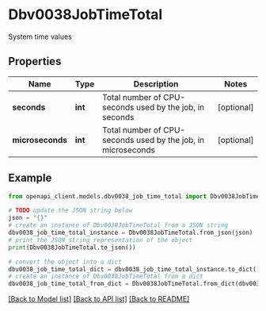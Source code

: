 # Dbv0038JobTimeTotal

System time values

## Properties

Name | Type | Description | Notes
------------ | ------------- | ------------- | -------------
**seconds** | **int** | Total number of CPU-seconds used by the job, in seconds | [optional] 
**microseconds** | **int** | Total number of CPU-seconds used by the job, in microseconds | [optional] 

## Example

```python
from openapi_client.models.dbv0038_job_time_total import Dbv0038JobTimeTotal

# TODO update the JSON string below
json = "{}"
# create an instance of Dbv0038JobTimeTotal from a JSON string
dbv0038_job_time_total_instance = Dbv0038JobTimeTotal.from_json(json)
# print the JSON string representation of the object
print(Dbv0038JobTimeTotal.to_json())

# convert the object into a dict
dbv0038_job_time_total_dict = dbv0038_job_time_total_instance.to_dict()
# create an instance of Dbv0038JobTimeTotal from a dict
dbv0038_job_time_total_from_dict = Dbv0038JobTimeTotal.from_dict(dbv0038_job_time_total_dict)
```
[[Back to Model list]](../README.md#documentation-for-models) [[Back to API list]](../README.md#documentation-for-api-endpoints) [[Back to README]](../README.md)


